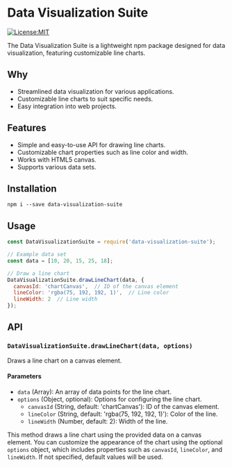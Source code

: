 # Data Visualization Suite

[![License:MIT](https://img.shields.io/badge/License-MIT-lightgrey.svg)](https://github.com/FurkanYildirim/data-visualization-suite/blob/main/LICENSE)

The Data Visualization Suite is a lightweight npm package designed for data visualization, featuring customizable line charts.

## Why

- Streamlined data visualization for various applications.
- Customizable line charts to suit specific needs.
- Easy integration into web projects.


## Features

- Simple and easy-to-use API for drawing line charts.
- Customizable chart properties such as line color and width.
- Works with HTML5 canvas.
- Supports various data sets.

## Installation

```shell
npm i --save data-visualization-suite
```

## Usage

```javascript
const DataVisualizationSuite = require('data-visualization-suite');

// Example data set
const data = [10, 20, 15, 25, 18];

// Draw a line chart
DataVisualizationSuite.drawLineChart(data, {
  canvasId: 'chartCanvas',  // ID of the canvas element
  lineColor: 'rgba(75, 192, 192, 1)',  // Line color
  lineWidth: 2  // Line width
});
```

## API

### `DataVisualizationSuite.drawLineChart(data, options)`

Draws a line chart on a canvas element.

#### Parameters

- `data` (Array): An array of data points for the line chart.
- `options` (Object, optional): Options for configuring the line chart.
  - `canvasId` (String, default: 'chartCanvas'): ID of the canvas element.
  - `lineColor` (String, default: 'rgba(75, 192, 192, 1)'): Color of the line.
  - `lineWidth` (Number, default: 2): Width of the line.

This method draws a line chart using the provided data on a canvas element. You can customize the appearance of the chart using the optional `options` object, which includes properties such as `canvasId`, `lineColor`, and `lineWidth`. If not specified, default values will be used.
